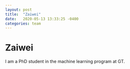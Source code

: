 ```yaml
---
layout: post
title:  "Zaiwei"
date:   2020-05-13 13:33:25 -0400
categories: team
---
```


# Zaiwei

I am a PhD student in the machine learning program at GT.
